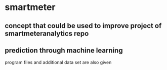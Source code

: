 # smartmeter
## concept that could be used to improve project of smartmeteranalytics repo
## prediction  through machine learning 
program files and additional data set are also given
